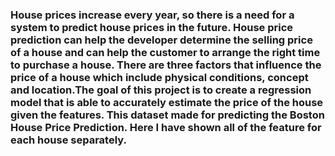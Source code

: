### House prices increase every year, so there is a need for a system to predict house prices in the future. House price prediction can help the developer determine the selling price of a house and can help the customer to arrange the right time to purchase a house. There are three factors that influence the price of a house which include physical conditions, concept and location.The goal of this project is to create a regression model that is able to accurately estimate the price of the house given the features. This dataset made for predicting the Boston House Price Prediction. Here I have shown all of the feature for each house separately.
